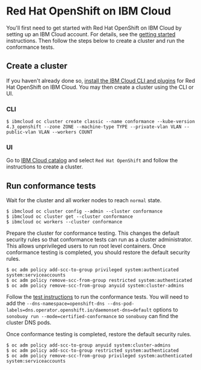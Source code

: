 # Red Hat OpenShift on IBM Cloud

You'll first need to get started with Red Hat OpenShift on IBM Cloud by setting up
an IBM Cloud account. For details, see the
[getting started](https://cloud.ibm.com/docs/openshift?topic=openshift-getting-started)
instructions. Then follow the steps below to create a cluster and run the conformance tests.

## Create a cluster

If you haven't already done so,
[install the IBM Cloud CLI and plugins](https://cloud.ibm.com/docs/openshift?topic=openshift-openshift-cli#cli_ibmcloud_oc)
for Red Hat OpenShift on IBM Cloud. You may then create a cluster using the CLI or UI.

### CLI

```
$ ibmcloud oc cluster create classic --name conformance --kube-version 4.3_openshift --zone ZONE --machine-type TYPE --private-vlan VLAN --public-vlan VLAN --workers COUNT
```

### UI

Go to [IBM Cloud catalog](https://cloud.ibm.com/catalog?category=containers)
and select `Red Hat OpenShift` and follow the instructions to create a cluster.

## Run conformance tests

Wait for the cluster and all worker nodes to reach `normal` state.

```
$ ibmcloud oc cluster config --admin --cluster conformance
$ ibmcloud oc cluster get --cluster conformance
$ ibmcloud oc workers --cluster conformance
```

Prepare the cluster for conformance testing. This changes the default security
rules so that conformance tests can run as a cluster administrator. This allows
unprivileged users to run root level containers. Once conformance testing is
completed, you should restore the default security rules.

```
$ oc adm policy add-scc-to-group privileged system:authenticated system:serviceaccounts
$ oc adm policy remove-scc-from-group restricted system:authenticated
$ oc adm policy remove-scc-from-group anyuid system:cluster-admins
```

Follow the
[test instructions](https://github.com/cncf/k8s-conformance/blob/master/instructions.md#running)
to run the conformance tests. You will need to add the
`--dns-namespace=openshift-dns --dns-pod-labels=dns.operator.openshift.io/daemonset-dns=default`
options to `sonobuoy run --mode=certified-conformance` so `sonobuoy` can find
the cluster DNS pods.

Once conformance testing is completed, restore the default security rules.

```
$ oc adm policy add-scc-to-group anyuid system:cluster-admins
$ oc adm policy add-scc-to-group restricted system:authenticated
$ oc adm policy remove-scc-from-group privileged system:authenticated system:serviceaccounts
```
